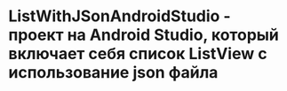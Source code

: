 # ListWithJSonAndroidStudio - проект на Android Studio, который включает себя список ListView с использование json файла
